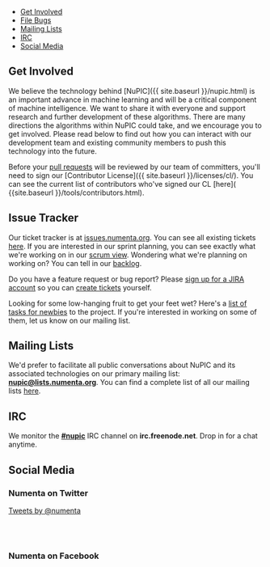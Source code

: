 <section>
    <nav class="toc">
        <ul>
            <li><a href="#get_involved">Get Involved</a></li>
            <li><a href="#issue_tracker">File Bugs</a></li>
            <li><a href="#mailing_lists">Mailing Lists</a></li>
            <li><a href="#irc">IRC</a></li>
            <li><a href="#social_media">Social Media</a></li>
        </ul>
    </nav>
</section>

## Get Involved

We believe the technology behind [NuPIC]({{ site.baseurl }}/nupic.html) is an important advance in machine learning and will be a critical component of machine intelligence.  We want to share it with everyone and support research and further development of these algorithms. There are many directions the algorithms within NuPIC could take, and we encourage you to get involved. Please read below to find out how you can interact with our development team and existing community members to push this technology into the future.

Before your [pull requests](https://help.github.com/articles/using-pull-requests) will be reviewed by our team of committers, you'll need to sign our [Contributor License]({{ site.baseurl }}/licenses/cl/). You can see the current list of contributors who've signed our CL [here]( {{site.baseurl }}/tools/contributors.html).

## Issue Tracker

Our ticket tracker is at [issues.numenta.org](https://issues.numenta.org). You can see all existing tickets [here](https://issues.numenta.org/browse/NPC). If you are interested in our sprint planning, you can see exactly what we're working on in our [scrum view](https://issues.numenta.org/secure/RapidBoard.jspa?rapidView=2). Wondering what we're planning on working on? You can tell in our [backlog](https://issues.numenta.org/secure/RapidBoard.jspa?rapidView=2&view=planning).

Do you have a feature request or bug report? Please [sign up for a JIRA account](https://issues.numenta.org/secure/Signup!default.jspa) so you can [create tickets](https://issues.numenta.org/secure/CreateIssue!default.jspa) yourself.

Looking for some low-hanging fruit to get your feet wet? Here's a [list of tasks for newbies](https://issues.numenta.org/issues/?jql=labels%20%3D%20newbie) to the project. If you're interested in working on some of them, let us know on our mailing list.

## Mailing Lists

We'd prefer to facilitate all public conversations about NuPIC and its associated technologies on our primary mailing list: __[nupic@lists.numenta.org](http://lists.numenta.org/mailman/listinfo/nupic_lists.numenta.org)__. You can find a complete list of all our mailing lists [here](http://lists.numenta.org/mailman/listinfo).

## IRC

We monitor the **<a href="irc://irc.freenode.net/nupic">#nupic</a>** IRC channel on **irc.freenode.net**. Drop in for a chat anytime.

## Social Media

### Numenta on Twitter

<a class="twitter-timeline" href="https://twitter.com/numenta" data-widget-id="332947348261060608">Tweets by @numenta</a>
<script>!function(d,s,id){var js,fjs=d.getElementsByTagName(s)[0],p=/^http:/.test(d.location)?'http':'https';if(!d.getElementById(id)){js=d.createElement(s);js.id=id;js.src=p+"://platform.twitter.com/widgets.js";fjs.parentNode.insertBefore(js,fjs);}}(document,"script","twitter-wjs");</script>

<br/>
<br/>

### Numenta on Facebook

<div class="fb-follow" data-href="https://www.facebook.com/pages/Numenta/321559142118" data-show-faces="true" data-width="450"></div>
